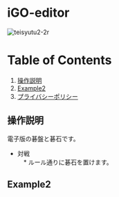 # iGO-editor
![teisyutu2-2r](https://user-images.githubusercontent.com/55012754/65386520-b93adc80-dd77-11e9-9d2e-220e9f3eb84f.gif)

# Table of Contents
1. [操作説明](#操作説明)
2. [Example2](#example2)
3. [プライバシーポリシー](https://yoshio-konosu.github.io/igo-editor/)

## 操作説明
 電子版の碁盤と碁石です。

+ 対戦  
　* ルール通りに碁石を置けます。  
## Example2
